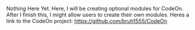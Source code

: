 Nothing Here Yet. Here, I will be creating optional modules for CodeOn. After I finish this, I might allow users to create their own modules.
Heres a link to the CodeOn project:
https://github.com/bruh1555/CodeOn
